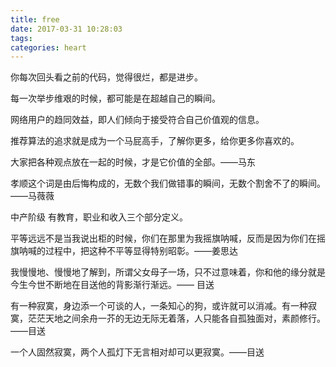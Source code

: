 ```yaml
---
title: free
date: 2017-03-31 10:28:03
tags:
categories: heart
---
```


你每次回头看之前的代码，觉得很烂，都是进步。

每一次举步维艰的时候，都可能是在超越自己的瞬间。

网络用户的趋同效益，即人们倾向于接受符合自己价值观的信息。

推荐算法的追求就是成为一个马屁高手，了解你更多，给你更多你喜欢的。

大家把各种观点放在一起的时候，才是它价值的全部。——马东

孝顺这个词是由后悔构成的，无数个我们做错事的瞬间，无数个割舍不了的瞬间。——马薇薇

中产阶级 有教育，职业和收入三个部分定义。

平等远远不是当我说出柜的时候，你们在那里为我摇旗呐喊，反而是因为你们在摇旗呐喊的过程中，把这种不平等显得特别昭彰。——姜思达

我慢慢地、慢慢地了解到，所谓父女母子一场，只不过意味着，你和他的缘分就是今生今世不断地在目送他的背影渐行渐远。—— 目送

有一种寂寞，身边添一个可谈的人，一条知心的狗，或许就可以消减。有一种寂寞，茫茫天地之间余舟一芥的无边无际无着落，人只能各自孤独面对，素颜修行。——目送

一个人固然寂寞，两个人孤灯下无言相对却可以更寂寞。——目送
